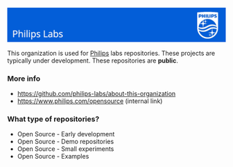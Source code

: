 ![Philips Labs](https://github.com/philips-labs/.github/blob/6bc9e3af63ee22fad827c8f6c3a3c98cea8c2533/profile/images/philips-banner.png)

This organization is used for [Philips](https://philips.com) labs repositories. These projects are typically under development. These repositories are **public**.

### More info

- <https://github.com/philips-labs/about-this-organization>
- <https://www.philips.com/opensource> (internal link)

### What type of repositories?

- Open Source - Early development
- Open Source - Demo repositories
- Open Source - Small experiments
- Open Source - Examples
